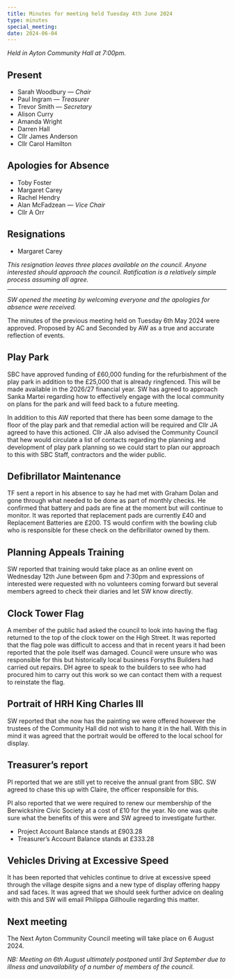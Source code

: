 ```yaml
---
title: Minutes for meeting held Tuesday 4th June 2024
type: minutes
special_meeting:
date: 2024-06-04
---
```


*Held in Ayton Community Hall at 7:00pm.*

## Present

* Sarah Woodbury — *Chair*
* Paul Ingram — *Treasurer*
* Trevor Smith — *Secretary*
* Alison Curry
* Amanda Wright
* Darren Hall
* Cllr James Anderson
* Cllr Carol Hamilton

## Apologies for Absence

* Toby Foster
* Margaret Carey
* Rachel Hendry
* Alan McFadzean — *Vice Chair*
* Cllr A Orr

## Resignations

* Margaret Carey

*This resignation leaves three places available on the council. Anyone interested should approach the council. Ratification is a relatively simple process assuming all agree.*

---

*SW opened the meeting by welcoming everyone and the apologies for absence were received.*

The minutes of the previous meeting held on Tuesday 6th May 2024 were approved. Proposed by AC and Seconded by AW as a true and accurate reflection of events.

## Play Park

SBC have approved funding of £60,000 funding for the refurbishment of the play
park in addition to the £25,000 that is already ringfenced. This will be made
available in the 2026/27 financial year. SW has agreed to approach Sanka Martei
regarding how to effectively engage with the local community on plans for the
park and will feed back to a future meeting.

In addition to this AW reported that there has been some damage to the floor of
the play park and that remedial action will be required and Cllr JA agreed to
have this actioned. Cllr JA also advised the Community Council that hew would
circulate a list of contacts regarding the planning and development of play
park planning so we could start to plan our approach to this with SBC Staff,
contractors and the wider public.

## Defibrillator Maintenance

TF sent a report in his absence to say he had met with Graham Dolan and gone
through what needed to be done as part of monthly checks. He confirmed that
battery and pads are fine at the moment but will continue to monitor. It was
reported that replacement pads are currently £40 and Replacement Batteries are
£200. TS would confirm with the bowling club who is responsible for these check
on the defibrillator owned by them.

## Planning Appeals Training

SW reported that training would take place as an online event on Wednesday 12th
June between 6pm and 7:30pm and expressions of interested were requested with no
volunteers coming forward but several members agreed to check their diaries and
let SW know directly.

## Clock Tower Flag

A member of the public had asked the council to look into having the flag
returned to the top of the clock tower on the High Street. It was reported
that the flag pole was difficult to access and that in recent years it had
been reported that the pole itself was damaged. Council were unsure who was
responsible for this but historically local business Forsyths Builders had
carried out repairs. DH agree to speak to the builders to see who had procured
him to carry out this work so we can contact them with a request to reinstate
the flag.

## Portrait of HRH King Charles III

SW reported that she now has the painting we were offered however the trustees
of the Community Hall did not wish to hang it in the hall. With this in mind it
was agreed that the portrait would be offered to the local school for display.

## Treasurer’s report

PI reported that we are still yet to receive the annual grant from SBC. SW
agreed to chase this up with Claire, the officer responsible for this.

PI also reported that we were required to renew our membership of the
Berwickshire Civic Society at a cost of £10 for the year. No one was quite sure
what the benefits of this were and SW agreed to investigate further.

* Project Account Balance stands at £903.28
* Treasurer’s Account Balance stands at £333.28

## Vehicles Driving at Excessive Speed

It has been reported that vehicles continue to drive at excessive speed through
the village despite signs and a new type of display offering happy and sad
faces. It was agreed that we should seek further advice on dealing with this and
SW will email Philippa Gillhoulie regarding this matter.

## Next meeting

The Next Ayton Community Council meeting will take place on 6 August 2024.

*NB: Meeting on 6th August ultimately postponed until 3rd September due to
illness and unavailability of a number of members of the council.*
